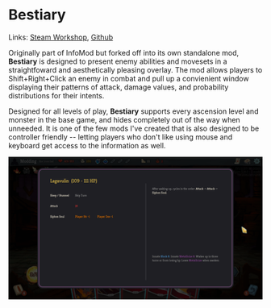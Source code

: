 # Bestiary

Links: [Steam Workshop](https://steamcommunity.com/sharedfiles/filedetails/?id=2285965269), [Github](https://github.com/casey-c/bestiary)

Originally part of InfoMod but forked off into its own standalone mod, **Bestiary** is designed to present enemy abilities and movesets in a straightfoward and aesthetically pleasing overlay. The mod allows players to Shift+Right+Click an enemy in combat and pull up a convienient window displaying their patterns of attack, damage values, and probability distributions for their intents.

Designed for all levels of play, **Bestiary** supports every ascension level and monster in the base game, and hides completely out of the way when unneeded. It is one of the few mods I've created that is also designed to be controller friendly -- letting players who don't like using mouse and keyboard get access to the information as well.

![Bestiary screenshot](images/bestiary.png)
